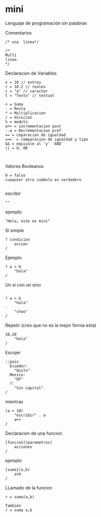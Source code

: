 # mini
Lenguaje de programación sin palabras

Comentarios
```
/* una  linea*/

/*
Multi 
linea
*/
```
Declaracion de Variables
```
n = 10 // entros 
r = 10.2 // reales
c = "a" // caracter
t = "Texto" // textual 
```

```
+ = Suma
- = Resta
* = Multiplicacion
/ = divicion
% = modulo
a++ = incrementacion post
--a = Decrementacion pref
== = coparacion de igualdad
===  = comparacion de igualdad y tipo
&& = equivale al 'y' 'AND'
|| = O, OR 

 
```
Valores Booleanos
```
0 = falso
cuaquier otro simbolo es verdadero

```

```
```

escribir
```
"" 
```

ejemplo 
```
"Hola, este es mini"

```

Si simple
```
? condicion
	accion
/ 
```
Ejemplo
```
? a > b 
	"hola"
/
```


Un si con un sino 

```

? a > b 
	"hola"
-
	"chao"
/
```
Repetir (creo que no es la mejor forma esta)

```
10,20
	"hola"
/
```

Escojer
```
::pais
  Ecuador:
	"Quito"
  Mexico:
	"DF"
  ?:
	"Sin capital"	
/
```
mientras

```
(a < 10)
	"escribir" . a
	a++
/
```

Declaracion de una funcion

```
[funcion](parametros)
	acciones
/

```

ejemplo 
```
[suma](a,b)
	a+b
/
```
LLamado de la funcion 
```
r = suma(a,b)

También
r = suma a,b

```
















	
